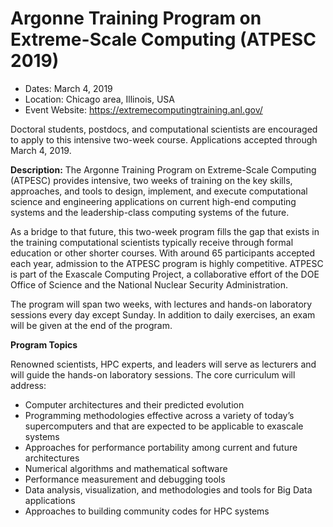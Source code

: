 # Argonne Training Program on Extreme-Scale Computing (ATPESC 2019)

- Dates: March 4, 2019
- Location: Chicago area, Illinois, USA
- Event Website: https://extremecomputingtraining.anl.gov/

Doctoral students, postdocs, and computational scientists are encouraged to apply to this intensive two-week course.
Applications accepted through March 4, 2019.

**Description:** The Argonne Training Program on Extreme-Scale Computing (ATPESC) provides intensive, two weeks of training on the key skills, approaches, and tools to design, implement, and execute computational science and engineering applications on current high-end computing systems and the leadership-class computing systems of the future.

As a bridge to that future, this two-week program fills the gap that exists in the training computational scientists typically receive through formal education or other shorter courses. With around 65 participants accepted each year, admission to the ATPESC program is highly competitive. ATPESC is part of the Exascale Computing Project, a collaborative effort of the DOE Office of Science and the National Nuclear Security Administration.

The program will span two weeks, with lectures and hands-on laboratory sessions every day except Sunday. In addition to daily exercises, an exam will be given at the end of the program.

**Program Topics**

Renowned scientists, HPC experts, and leaders will serve as lecturers and will guide the hands-on laboratory sessions. The core curriculum will address:

* Computer architectures and their predicted evolution
* Programming methodologies effective across a variety of today’s supercomputers and that are expected to be applicable to exascale systems
* Approaches for performance portability among current and future architectures
* Numerical algorithms and mathematical software
* Performance measurement and debugging tools
* Data analysis, visualization, and methodologies and tools for Big Data applications
* Approaches to building community codes for HPC systems

<!---
Publish: yes
Categories: skills, performance 
Topics: training, High-performance computing (HPC), Performance At Leadership Computing Facilities (LCFs)
Tags: fellowship
Level: 2
Prerequisites: none
Aggregate: none
--->
